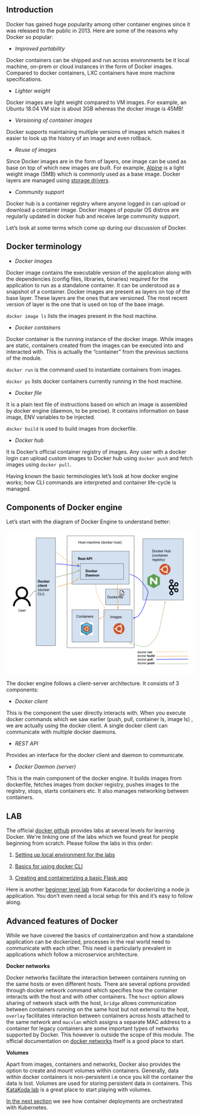 ## Introduction

Docker has gained huge popularity among other container engines since it was released to the public in 2013. Here are some of the reasons why Docker so popular:

- _Improved portability_

Docker containers can be shipped and run across environments be it local machine, on-prem or	cloud instances in the form of Docker images. Compared to docker containers, LXC containers have more machine specifications.
- _Lighter weight_

Docker images are light weight compared to VM images. For example, an Ubuntu 18.04 VM size is about 3GB whereas the docker image is 45MB!

- _Versioning of container images_

Docker supports maintaining multiple versions of images which makes it easier to look up the history of an image and even rollback.

- _Reuse of images_

Since Docker images are in the form of layers, one image can be used as base on top of which new images are built. For example, [Alpine](https://hub.docker.com/_/alpine) is a light weight image (5MB) which is commonly used as a base image. Docker layers are managed using [storage drivers](https://docs.docker.com/storage/storagedriver/).

- _Community support_

Docker hub is a container registry where anyone logged in can upload or download a container image. Docker images of popular OS distros are regularly updated in docker hub and receive large community support.

Let’s look at some terms which come up during our discussion of Docker.

## Docker terminology

- _Docker images_

Docker image contains the executable version of the application along with the dependencies (config files, libraries, binaries) required for the application to run as a standalone container. It can be understood as a snapshot of a container.
Docker images are present as layers on top of the base layer. These layers are the ones that are versioned. The most recent version of layer is the one that is used on top of the base image.

`docker image ls` lists the images present in the host machine.

- _Docker containers_

Docker container is the running instance of the docker image. While images are static, containers created from the images can be executed into and interacted with. This is actually the “container” from the previous sections of the module.

`docker run`  is the command used to instantiate containers from images.

`docker ps` lists docker containers currently running in the host machine.

- _Docker file_

It is a plain text file of instructions based on which an image is assembled by docker engine (daemon, to be precise). It contains information on base image, ENV variables to be injected.

`docker build` is used to build images from dockerfile.


- _Docker hub_

It is Docker’s official container registry of images. Any user with a docker login can upload custom images to Docker hub using `docker push` and fetch images using `docker pull`.

Having known the basic terminologies let’s look at how docker engine works; how CLI commands are interpreted and container life-cycle is managed.

## Components of Docker engine

Let’s start with the diagram of Docker Engine to understand better:

![Docker Engine Architecture](images/dockerengine.png)

The docker engine follows a client-server architecture. It consists of 3 components:

- _Docker client_

This is the component the user directly interacts with. When you execute docker commands which we saw earlier (push, pull, container ls, image ls) , we are actually using the docker client. A single docker client can communicate with multiple docker daemons.

- _REST API_

Provides an interface for the docker client and daemon to communicate.

- _Docker Daemon (server)_

This is the main component of the docker engine. It builds images from dockerfile, fetches images from docker registry, pushes images to the registry, stops, starts containers etc. It also manages networking between containers.

## LAB

The official [docker github](https://github.com/docker/labs) provides labs at several levels for learning Docker. We're linking one of the labs which we found great for people beginning from scratch. Please follow the labs in this order:

1. [Setting up local environment for the labs](https://github.com/docker/labs/blob/master/beginner/chapters/setup.md)

2. [Basics for using docker CLI](https://github.com/docker/labs/blob/master/beginner/chapters/alpine.md)

3. [Creating and containerizing a basic Flask app](https://github.com/docker/labs/blob/master/beginner/chapters/webapps.md)

Here is another [beginner level lab](https://www.katacoda.com/courses/docker/2) from Katacoda  for dockerizing a node js application. You don’t even need a local setup for this and it’s easy to follow along.

## Advanced features of Docker

While we have covered the basics of containerization and how a standalone application can be dockerized, processes in the real world need to communicate with each other. This need is particularly prevalent in applications which follow a microservice architecture.  

**Docker networks**

Docker networks facilitate the interaction between containers running on the same hosts or even different hosts. There are several options provided through docker network command which specifies how the container interacts with the host and with other containers. The `host` option allows sharing of network stack with the host, `bridge` allows communication between containers running on the same host but not external to the host, `overlay` facilitates interaction between containers across hosts attached to the same network and `macvlan` which assigns a separate MAC address to a container for legacy containers are some important types of networks supported by Docker.  This however is outside the scope of this module. The official documentation on [docker networks](https://docs.docker.com/network/) itself is a good place to start.

**Volumes**

Apart from images, containers and networks, Docker also provides the option to create and mount volumes within containers. Generally, data within docker containers is non-persistent i.e once you kill the container the data is lost. Volumes are used for storing persistent data in containers. This [KataKoda lab](https://www.katacoda.com/courses/docker/persisting-data-using-volumes) is a great place to start playing with volumes.

[In the next section](https://linkedin.github.io/school-of-sre/level102/containerization_and_orchestration/orchestration_with_kubernetes/) we see how container deployments are orchestrated with Kubernetes.
